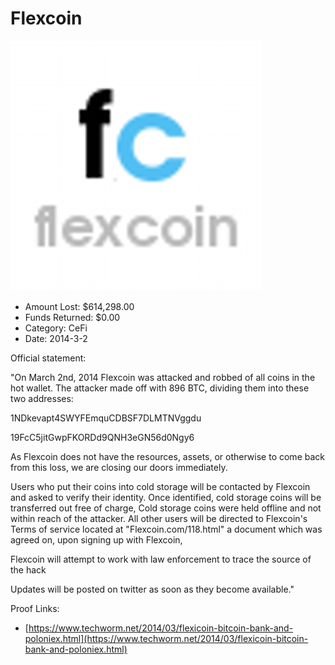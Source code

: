 # Flexcoin
![Flexcoin](/rektimages/Flexcoin.png)
- Amount Lost: $614,298.00
- Funds Returned: $0.00
- Category: CeFi
- Date: 2014-3-2

Official statement:  
  
"On March 2nd, 2014 Flexcoin was attacked and robbed of all coins in the hot wallet. The attacker made off with 896 BTC, dividing them into these two addresses:  
  
1NDkevapt4SWYFEmquCDBSF7DLMTNVggdu  
  
19FcC5jitGwpFKORDd9QNH3eGN56d0Ngy6  
  
As Flexcoin does not have the resources, assets, or otherwise to come back from this loss, we are closing our doors immediately.  
  
Users who put their coins into cold storage will be contacted by Flexcoin and asked to verify their identity. Once identified, cold storage coins will be transferred out free of charge, Cold storage coins were held offline and not within reach of the attacker. All other users will be directed to Flexcoin's Terms of service located at "Flexcoin.com/118.html" a document which was agreed on, upon signing up with Flexcoin,  
  
Flexcoin will attempt to work with law enforcement to trace the source of the hack  
  
Updates will be posted on twitter as soon as they become available."


Proof Links:
- [https://www.techworm.net/2014/03/flexicoin-bitcoin-bank-and-poloniex.html](https://www.techworm.net/2014/03/flexicoin-bitcoin-bank-and-poloniex.html)


